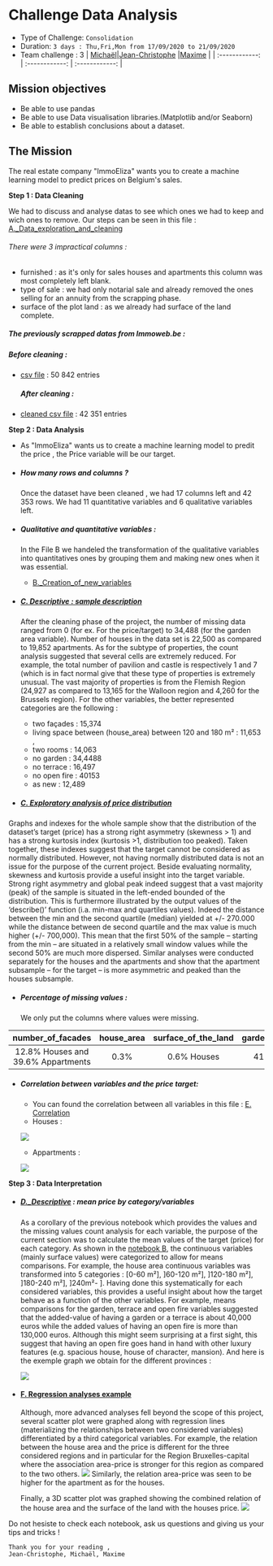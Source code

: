 # Challenge Data Analysis

- Type of Challenge: `Consolidation`
- Duration: `3 days : Thu,Fri,Mon from 17/09/2020 to 21/09/2020`
- Team challenge : 3
    |  [Michaël](http://https://github.com/mpietquin "Michaël")|[Jean-Christophe](https://github.com/jcmeunier77 "Jean-Christophe") |[Maxime](https://github.com/MDropsy "Maxime") |
    | :------------: | :------------: | :------------: |
    
## Mission objectives 
- Be able to use pandas
- Be able to use Data visualisation libraries.(Matplotlib and/or Seaborn)
- Be able to establish conclusions about a dataset. 
## The Mission
The real estate company "ImmoEliza" wants you to create a machine learning model to predict prices on Belgium's sales.

**Step 1 : Data Cleaning**
    
We had to discuss and analyse datas to see which ones we had to keep and wich ones to remove.
Our steps can be seen in this file : [A._Data_exploration_and_cleaning](https://github.com/MDropsy/Challenge--Data-Analysis/blob/master/A._Data_exploration_and_cleaning.ipynb "A._Data_exploration_and_cleaning")
###### There were 3 impractical columns : 

- furnished : as it's only for sales houses and apartments this column was most completely left blank.
- type of sale : we had only notarial sale and already removed the ones selling for an annuity from the scrapping phase.
- surface of the plot land : as we already had surface of the land complete.


##### The previously scrapped datas from Immoweb.be :  
    
##### Before cleaning :

- [csv file](https://github.com/MDropsy/Challenge--Data-Analysis/blob/master/Final_dataset_house_apartment.csv") : 50 842 entries
    
    ##### After cleaning :
    
- [cleaned csv file](https://github.com/MDropsy/Challenge--Data-Analysis/blob/master/DEF_IMMO.csv "cleaned csv file")  : 42 351 entries

**Step 2 : Data Analysis**

- As "ImmoEliza" wants us to create a machine learning model to predit the price , the Price variable will be our target.
- ##### How many rows and columns ?
    Once the dataset have been cleaned , we had  17 columns left and 42 353 rows.
    We had 11 quantitative variables and 6 qualitative variables left. 

- ##### Qualitative and quantitative variables :
    In the File B  we handeled the transformation of the qualitative variables into quantitatives ones by grouping them and making new ones when it was essential.
    - [B._Creation_of_new_variables](https://github.com/MDropsy/Challenge--Data-Analysis/blob/master/B._Creation_of_new_variables.ipynb "B._Creation_of_new_variables")
- ##### [C. Descriptive : sample description](https://github.com/MDropsy/Challenge--Data-Analysis/blob/master/C._Descriptive_Sample_description.ipynb "C. Descriptive : sample description")
    After the cleaning phase of the project, the number of missing data ranged from 0 (for ex. For the price/target) to 34,488 (for the garden area variable). 
Number of houses in the data set is 22,500 as compared to 19,852 apartments.
As for the subtype of properties, the count analysis suggested that several cells are extremely reduced. For example, the total number of pavilion and castle is respectively 1 and 7 (which is in fact normal give that these type of properties is extremely unusual.
The vast majority of properties is from the Flemish Region (24,927 as compared to 13,165 for the Walloon region and 4,260 for the Brussels region). 
For the other variables, the better represented categories are the following : 
    - two façades : 15,374 
    - living space between (house_area) between 120 and 180 m² : 11,653 , 
    - two rooms : 14,063
    - no garden : 34,4488
    - no terrace : 16,497
    - no open fire : 40153
    - as new : 12,489

    
- ##### [C. Exploratory analysis of price distribution](https://github.com/MDropsy/Challenge--Data-Analysis/blob/master/C.%20Exploratory%20analysis%20of%20price%20distribution.ipynb "C. Exploratory analysis of price distribution")
Graphs and indexes for the whole sample show that the distribution of the dataset’s target (price) has a strong right asymmetry (skewness > 1) and has a strong kurtosis index (kurtosis >1, distribution too peaked). Taken together, these indexes suggest that the target cannot be considered as normally distributed. However, not having normally distributed data is not an issue for the purpose of the current project. 
Beside evaluating normality, skewness and kurtosis provide a useful insight into the target variable. Strong right asymmetry and global peak indeed suggest that a vast majority (peak) of the sample is situated in the left-ended bounded of the distribution. This is furthermore illustrated by the output values of the ‘describe()’ function (i.a. min-max and quartiles values). Indeed the distance between the min and the second quartile (median) yielded at +/- 270.000 while the distance between de second quartile and the max value is much higher (+/- 700,000). This mean that the first 50% of the sample – starting from the min – are situated in a relatively small window values while the second 50% are much more dispersed. 
Similar analyses were conducted separately for the houses and the apartments and show that the apartment subsample – for the target – is more asymmetric and peaked than the houses subsample.
- ##### Percentage of missing values :
    
    We only put the columns where values were missing.
    
| number_of_facades  |  house_area | surface_of_the_land  | garden_area  | terrace_area  | state_of_the_building|construction_year |
| :------------: | :------------: | :------------: | :------------: | :------------: | :------------: | :------------: | 
| 12.8% Houses and 39.6% Appartments  | 0.3%  |  0.6% Houses |  41.1% | 37%| 24.2% |38.3% |

- ##### Correlation between variables and the price target:
    - You can found the correlation between all variables in this file : [E. Correlation](https://github.com/MDropsy/Challenge--Data-Analysis/blob/master/E.%20Correlation%20variables-target%20and%20variables-variables.ipynb "E. Correlation")
    - Houses :
        
    ![](https://raw.githubusercontent.com/MDropsy/Challenge--Data-Analysis/master/Images/graph_corre_house_cleaned.jpg?token=AOY7FANSRANRLJWOMITETKK7NHOCQ)
    - Appartments :
        
    ![](https://raw.githubusercontent.com/MDropsy/Challenge--Data-Analysis/master/Images/graph_corre_appart_cleaned.jpg?token=AOY7FAJI2GY6OXUHXM372PS7NHOHK)

 

**Step 3 : Data Interpretation**

- ##### [D._Descriptive](https://github.com/MDropsy/Challenge--Data-Analysis/blob/master/D._Descriptive_Mean_price_categories.ipynb "D._Descriptive") : mean price by category/variables
    As a corollary of the previous notebook which provides the values and the missing values count analysis for each variable, the purpose of the current section was to calculate the mean values of the target (price) for each category. 
As shown in the [notebook B](https://github.com/MDropsy/Challenge--Data-Analysis/blob/master/B._Creation_of_new_variables.ipynb "notebook B"), the continuous variables (mainly surface values) were categorized to allow for means comparisons. For example, the house area continuous variables was transformed into 5 categories : [0-60 m²], ]60-120 m²], ]120-180 m²], ]180-240 m²], ]240m²- ].
Having done this systematically for each considered variables, this provides a useful insight about how the target behave as a function of the other variables. For example, means comparisons for the garden, terrace and open fire variables suggested that the added-value of having a garden or a terrace is about 40,000 euros while the added values of having an open fire is more than 130,000 euros. Although this might seem surprising at a first sight, this suggest that having an open fire goes hand in hand with other luxury features (e.g. spacious house, house of character, mansion).
And here is the exemple graph we obtain for the different provinces :
    
    ![](https://raw.githubusercontent.com/MDropsy/Challenge--Data-Analysis/master/Images/mean_province.PNG?token=AOY7FALPGU3YQWAILC3M2E27NHYRQ)

- #### [F. Regression analyses example](https://github.com/MDropsy/Challenge--Data-Analysis/blob/master/F.%20Regression%20analyses%20example.ipynb "F. Regression analyses example")
    Although, more advanced analyses fell beyond the scope of this project, several scatter plot were graphed along with regression lines (materializing the relationships between two considered variables) differentiated by a third categorical variables. 
For example, the relation between the house area and the price is different for the three considered regions and in particular for the Region Bruxelles-capital where the association area-price is stronger for this region as compared to the two others. ![](https://raw.githubusercontent.com/MDropsy/Challenge--Data-Analysis/master/Images/Regression_price_region.PNG?token=AOY7FAJBKGMW7CCNQYFQGLC7NHZPY)
Similarly, the relation area-price was seen to be higher for the apartment as for the houses. 

    Finally, a 3D scatter plot was graphed showing the combined relation of the house area and the surface of the land with the houses price. ![](https://raw.githubusercontent.com/MDropsy/Challenge--Data-Analysis/master/Images/3D_regression.png?token=AOY7FAN7775PX5YLFNKXGHS7NHZ2W)
    
Do not hesiste to check each notebook, ask us questions and giving us your tips and tricks ! 
    
    Thank you for your reading , 
    Jean-Christophe, Michaël, Maxime 
